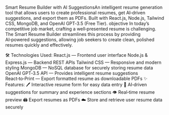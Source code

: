  Smart Resume Builder with AI 
 SuggestionsAn intelligent resume generation tool that allows users to create professional resumes, get AI‑driven suggestions, and export them as PDFs.
 Built with React.js, Node.js, Tailwind CSS, MongoDB, and OpenAI GPT‑3.5 (Free Tier).
 objective 
 In today’s competitive job market, crafting a well‑presented resume is challenging. The Smart Resume Builder streamlines this process by providing AI‑powered suggestions, allowing job seekers to create clean, polished resumes quickly and effectively.

🛠️ Technologies Used:
React.js — Frontend user interface
Node.js & Express.js — Backend REST APIs
Tailwind CSS — Responsive and modern styling
MongoDB — NoSQL database for securely storing resume data
OpenAI GPT‑3.5 API — Provides intelligent resume suggestions
React‑to‑Print — Export formatted resume as downloadable PDFs
✨ Features:
🖊️ Interactive resume form for easy data entry
🧠 AI‑driven suggestions for summary and experience sections
👁️ Real‑time resume preview
🖨️ Export resumes as PDFs
☁️ Store and retrieve user resume data securely





 
 
